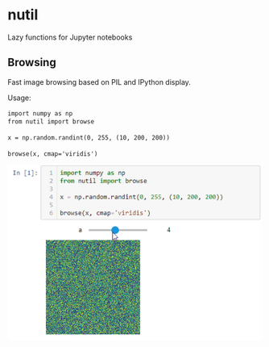 # nutil

Lazy functions for Jupyter notebooks

## Browsing

Fast image browsing based on PIL and IPython display.

Usage:

    import numpy as np
    from nutil import browse

    x = np.random.randint(0, 255, (10, 200, 200))

    browse(x, cmap='viridis')

![Browse through random stack](browse_example.gif)